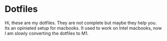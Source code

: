 # Dotfiles

Hi, these are my dotfiles. They are not complete but maybe they help you. Its an opiniated setup for macbooks.
It used to work on Intel macbooks, now I am slowly converting the dotfiles to M1. 
